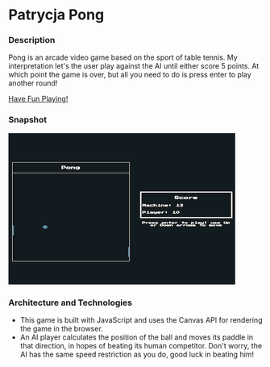 # Patrycja Pong

### Description
Pong is an arcade video game based on the sport of table tennis. My interpretation let's the user play against the AI until either score 5 points. At which point the game is over, but all you need to do is press enter to play another round!

[Have Fun Playing!](http://patrycjalupinska.com/patrycjapong.github.io/)

### Snapshot

![Pong](/Pong.png)

### Architecture and Technologies

- This game is built with JavaScript and uses the Canvas API for rendering the game in the browser.
- An AI player calculates the position of the ball and moves its paddle in that direction, in hopes of beating its human competitor. Don't worry, the AI has the same speed restriction as you do, good luck in beating him!
